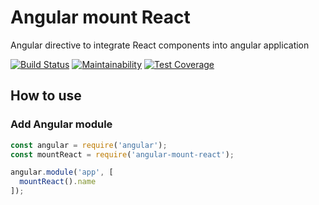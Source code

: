 # Angular mount React

Angular directive to integrate React components into angular application

[![Build Status](https://travis-ci.org/fabioelizandro/angular-mount-react.svg?branch=master)](https://travis-ci.org/fabioelizandro/angular-mount-react)
[![Maintainability](https://api.codeclimate.com/v1/badges/0112ae320c19fb5b8c9d/maintainability)](https://codeclimate.com/github/fabioelizandro/angular-mount-react/maintainability)
[![Test Coverage](https://api.codeclimate.com/v1/badges/0112ae320c19fb5b8c9d/test_coverage)](https://codeclimate.com/github/fabioelizandro/angular-mount-react/test_coverage)

## How to use

### Add Angular module

```js
const angular = require('angular');
const mountReact = require('angular-mount-react');

angular.module('app', [
  mountReact().name
]);
```
